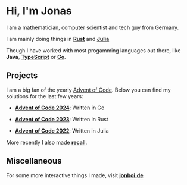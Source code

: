 # Hi, I'm Jonas

I am a mathematician, computer scientist and tech guy from Germany.

I am mainly doing things in [**Rust**](https://www.rust-lang.org/) and [**Julia**](https://julialang.org/)

Though I have worked with most progamming languages out there, like **Java**, [**TypeScript**](https://www.typescriptlang.org/) or [**Go**](https://go.dev/).

## Projects
I am a big fan of the yearly [Advent of Code](https://adventofcode.com/). Below you can find my solutions for the last few years:

  - **[Advent of Code 2024](https://github.com/HerrPixel/AdventofCode2024)**: Written in Go

  - **[Advent of Code 2023](https://github.com/HerrPixel/AdventofCode2023)**: Written in Rust

  - **[Advent of Code 2022](https://github.com/HerrPixel/AdventofCode2022)**: Written in Julia

More recently I also made **[recall](https://github.com/HerrPixel/recall)**.

## Miscellaneous
For some more interactive things I made, visit **[jonboi.de](https://jonboi.de)**

